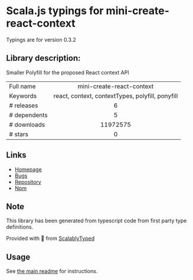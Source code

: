 
# Scala.js typings for mini-create-react-context

Typings are for version 0.3.2

## Library description:
Smaller Polyfill for the proposed React context API

|                    |                 |
| ------------------ | :-------------: |
| Full name          | mini-create-react-context |
| Keywords           | react, context, contextTypes, polyfill, ponyfill |
| # releases         | 6 |
| # dependents       | 5 |
| # downloads        | 11972575 |
| # stars            | 0 |

## Links
- [Homepage](https://github.com/StringEpsilon/mini-create-react-context#readme)
- [Bugs](https://github.com/StringEpsilon/mini-create-react-context/issues)
- [Repository](https://github.com/StringEpsilon/mini-create-react-context)
- [Npm](https://www.npmjs.com/package/mini-create-react-context)
    


## Note
This library has been generated from typescript code from first party type definitions.

Provided with :purple_heart: from [ScalablyTyped](https://github.com/oyvindberg/ScalablyTyped)

## Usage
See [the main readme](../../readme.md) for instructions.


